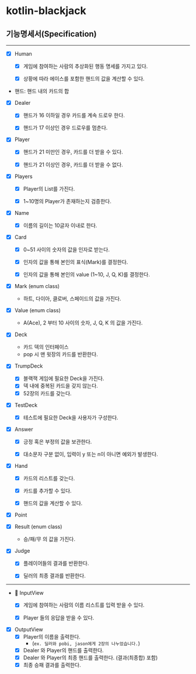 # kotlin-blackjack

## 기능명세서(Specification)


---

- [x] Human
    - [x] 게임에 참여하는 사람의 추상화된 행동 명세를 가지고 있다.
    - [x] 상황에 따라 에이스를 포함한 핸드의 값을 계산할 수 있다.


* 핸드: 핸드 내의 카드의 합
- [x] Dealer
    - [x] 핸드가 16 이하일 경우 카드를 계속 드로우 한다.
    - [x] 핸드가 17 이상인 경우 드로우를 멈춘다.


- [x] Player
    - [x] 핸드가 21 미만인 경우, 카드를 더 받을 수 있다.
    - [x] 핸드가 21 이상인 경우, 카드를 더 받을 수 없다.


- [x] Players
    - [x] Player의 List를 가진다.
    - [x] 1~10명의 Player가 존재하는지 검증한다.


- [x] Name
  - [x] 이름의 길이는 10글자 이내로 한다.


- [x] Card
    - [x] 0~51 사이의 숫자의 값을 인자로 받는다.
    - [x] 인자의 값을 통해 본인의 표식(Mark)를 결정한다.
    - [x] 인자의 값을 통해 본인의 value (1~10, J, Q, K)를 결정한다.


- [x] Mark (enum class)
    - 하트, 다이아, 클로버, 스페이드의 값을 가진다.


- [x] Value (enum class)
    - A(Ace), 2 부터 10 사이의 숫자, J, Q, K 의 값을 가진다.


- [x] Deck
  - 카드 덱의 인터페이스
  - pop 시 맨 윗장의 카드를 반환한다.


- [x] TrumpDeck
    - [x] 블랙잭 게임에 필요한 Deck을 가진다.
    - [x] 덱 내에 중복된 카드을 갖지 않는다.
    - [x] 52장의 카드를 갖는다.

- [x] TestDeck
    - [x] 테스트에 필요한 Deck을 사용자가 구성한다.


- [x] Answer
    - [x] 긍정 혹은 부정의 값을 보관한다.
    - [x] 대소문자 구분 없이, 입력이 y 또는 n이 아니면 예외가 발생한다.


- [x] Hand
    - [x] 카드의 리스트를 갖는다.
    - [x] 카드를 추가할 수 있다.
    - [x] 핸드의 값을 계산할 수 있다.


- [x] Point


- [x] Result (enum class)
    - 승/패/무 의 값을 가진다.


- [x] Judge
  - [x] 플레이어들의 결과를 반환한다.
  - [x] 딜러의 최종 결과를 반환한다.


---
- 📝 InputView
    - [x] 게임에 참여하는 사람의 이름 리스트를 입력 받을 수 있다.
    - [x] Player 들의 응답을 받을 수 있다.


- [x] OutputView
    - [x] Player의 이름을 출력한다.
        - (`ex. 딜러와 pobi, jason에게 2장의 나누었습니다.`)
    - [x] Dealer 와 Player의 핸드를 출력한다.
    - [x] Dealer 와 Player의 최종 핸드를 출력한다. (결과(최종합) 포함)
    - [x] 최종 승패 결과를 출력한다.
